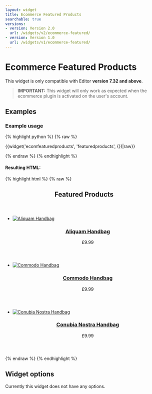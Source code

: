 ```yaml
---
layout: widget
title: Ecommerce Featured Products
searchable: true
versions:
- version: Version 2.0
  url: /widgets/v2/ecommerce-featured/
- version: Version 1.0
  url: /widgets/v1/ecommerce-featured/
---
```


# Ecommerce Featured Products

This widget is only compatible with Editor **version 7.32 and above**.

> **IMPORTANT:** This widget will only work as expected when the ecommerce plugin is activated on the user's account.

## Examples

### Example usage

{% highlight python %}
{% raw %}

{{widget('ecomfeaturedproducts', 'featuredproducts', {})|raw}}

{% endraw %}
{% endhighlight %}

#### Resulting HTML:

{% highlight html %}
{% raw %}

<div id="page-zones__main-widgets__ecomfeaturedproductsWidget" data-name="ecomfeaturedproducts" class="widget  widget--zone-widget">
  <div class="bk-ecomfeaturedproducts  ecomfeaturedproducts  widget__ecomfeaturedproducts">
    <section class="listing-section  listing-section--featured  ecomfeaturedproducts__listing-section">
      <header class="listing-header  ecomfeaturedproducts__listing-header">
        <h2 class="listing-title  ecomfeaturedproducts__listing-title">Featured Products</h2>
      </header>
      <div class="listing-body  ecomfeaturedproducts__listing-body  even products-6">
        <ul class="product-list  ecomfeaturedproducts__product-list">
          <li class="product-item  ecomfeaturedproducts__product-item">
            <article class="product-item-article  ecomfeaturedproducts__product-item-article">
              <div class="product-item-image  ecomfeaturedproducts__product-item-image">
                <a class="image-link  ecomfeaturedproducts__image-link" href="/store/product/" style="background-image:url('//placehold.it/2250x800')">
                  <img class="image  image--thumb  ecomfeaturedproducts__image" src="//placehold.it/2250x800" alt="Aliquam Handbag">
                </a>
              </div>
              <header class="product-item-details  ecomfeaturedproducts__product-content">
                <h3 class="product-item-title  ecomfeaturedproducts__product-item-title">
                  <a class="title-link  ecomfeaturedproducts__title-link" href="/store/product/">Aliquam Handbag</a>
                </h3>
                <p class="product-item-price  ecomfeaturedproducts__product-item-price">£9.99</p>
              </header>
            </article>
          </li>
          <li class="product-item  ecomfeaturedproducts__product-item">
            <article class="product-item-article  ecomfeaturedproducts__product-item-article">
              <div class="product-item-image  ecomfeaturedproducts__product-item-image">
                <a class="image-link  ecomfeaturedproducts__image-link" href="/store/product/" style="background-image:url('//placehold.it/300x100')">
                <img class="image  image--thumb  ecomfeaturedproducts__image" src="//placehold.it/300x100" alt="Commodo Handbag">
                </a>
              </div>
              <header class="product-item-details  ecomfeaturedproducts__product-content">
                <h3 class="product-item-title  ecomfeaturedproducts__product-item-title">
                  <a class="title-link  ecomfeaturedproducts__title-link" href="/store/product/">Commodo Handbag</a>
                </h3>
                <p class="product-item-price  ecomfeaturedproducts__product-item-price">£9.99</p>
              </header>
            </article>
          </li>
          <li class="product-item  ecomfeaturedproducts__product-item">
            <article class="product-item-article  ecomfeaturedproducts__product-item-article">
              <div class="product-item-image  ecomfeaturedproducts__product-item-image">
                <a class="image-link  ecomfeaturedproducts__image-link" href="/store/product/" style="background-image:url('//placehold.it/250x250')">
                <img class="image  image--thumb  ecomfeaturedproducts__image" src="//placehold.it/250x250" alt="Conubia Nostra Handbag">
                </a>
              </div>
              <header class="product-item-details  ecomfeaturedproducts__product-content">
                <h3 class="product-item-title  ecomfeaturedproducts__product-item-title">
                  <a class="title-link  ecomfeaturedproducts__title-link" href="/store/product/">Conubia Nostra Handbag</a>
                </h3>
                <p class="product-item-price  ecomfeaturedproducts__product-item-price">£9.99</p>
              </header>
            </article>
          </li>
        </ul>
      </div>
    </section>
  </div>
</div>

{% endraw %}
{% endhighlight %}

## Widget options

Currently this widget does not have any options.
